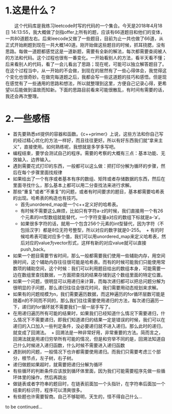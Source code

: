 # 1.这是什么？
&emsp;&emsp;这个代码库是我练习leetcode时写的代码的一个集合。今天是2018年4月18日 14:13:55，我大概做了剑指offer上所有的题，应该有66道题目和他们的变体，一共80道题左右。后来leecode又做了一些题目，目前为止一共也做了66道，从正式开始刷题到现在一共大概140道。刚开始做这些题目的时候，抓耳挠腮，没有思路。每做一道题都感觉这是一道新题，需要有全新的解法，每次都需要查阅被人的方法和代码。这个过程也很有一番变化。一开始看别人的方法，看半天看不懂；后来看别人的代码，看了一会儿看出了思路；现在呢，可能可以独立解答题目了。在这个过程当中，从一开始的不会做，到现在的居然有了一些心得体会，我觉得这个变化也很奇妙。在做完每道题之后，我都会写一些这道题的技巧和感悟。但是现在感觉有了一些通用的思路和想法，所以就整理到这里，方便自己记录心得，更希望以后能做到温故而知新。下面的思路目前看来可能很散乱，有时间有需要的话，我还会再次整理。
# 2.一些感悟
+ 首先要熟悉stl提供的容器和函数。《c++primer》上说，这些方法和你自己写的经过精心优化的方法一样好，而且往往更好。所以有好东西我们就“拿来主义”，直接使用。如何熟练呢，我想就是多学多写吧。
+ 编程结束，要学会测试自己的程序。需要的考察的大概有三点：基本功能、无效输入、边界输入。
+ 遇到需要花式打印的东西，一般都可以这么做：把打印分解为循环的步骤，然后在每个步骤里面找规律
+ 如果给出了一个有序或者基本有序的数组、矩阵或者存储数据的东西，然后在里面寻找什么，那么基本上都可以用二分查找法来进行求解。
+ 那些“重复”或者“不重复”的问题，或者有时间要求的题目，基本都需要哈希表的出现。哈希表的构造也有技巧。
  + 首先unordered_map是一个c++定义好的哈希表。
  + 有时候不需要这么麻烦，比如只有字符a-z的时候，我们直接用一个有26个元素的int型数组就能替代，一个字符变量a对应的数组下标就是a-‘a’。
  + 如果很多字符的话，就用一个包含256个元素的int型替代，因为字符（不包括汉字）都是8位无符号整型，所以对应的数字就是0-255。
  + 有的时候哈希表可能对应多个值，我们可以用unordered_map来定义哈希表，然后对应的value为vector形式，这样有新的对应value就可以直接push_back。
+ 如果一个题目需要节省时间，那么一般都需要我们使用一些辅助内存，用空间换时间，这个辅助内存往往很可能是哈希表。而有的时候可能我们只能使用常数项的辅助空间，这个时候：我们可以利用题目给出的数组本身，可能需要一边在数组里查找数据，一方面把查找的结果存储到这个数组里面的特定位置。
+ 如果一个问题，很明显可以用递归来计算，而每次递归都可以把总问题分解为很明显的子问题，那么递归往往会很花时间，我们需要用动态规划来求解。
+ 如果有的问题规模为n，我们需要遍历数据，而这种遍历的for循环层数可能是随着n的不同而不同的，那么我们往往需要使用递归的方法，每次递归遍历一下，递归的for循环就不需要我们一层一层手写了。
+ 在用递归遍历所有可能的结果时，如果我们已经知道什么情况下需要递归，什么情况下不需要递归，即我们知道递归的结果一定是错误的时候，我们可以在递归的入口加入一些判定条件，没必要递归就不进入递归。那么此时的递归，就变成了回溯法。
  + 回溯法是一种非常好用，非常重要的方法。简而言之，回溯法就是用递归穷举所有可能的情况，但是和穷举不同的是，回溯法知道自己什么时候进入递归函数，什么时候不需要进入递归函数
+ 遇到树的问题，一般情况下也许都需要使用递归。而我们只需要考虑三个部分，根节点，左子树，右子树。
+ 递归做题如果超时，就需要把递归分解为循环
+ 有些循环的判断条件应该放到循环体里面，因为我们可能需要程序先做一些循环体里的操作，然后再跳出
+ 做链表或者字符串的题目时，在链表前面加一个头指针，在字符串后面加一个结束的标识符，程序可以清爽很多。
+ 有些题也许需要智商。自己不够聪明，天生的，怪不得自己什么...

to be continued...
